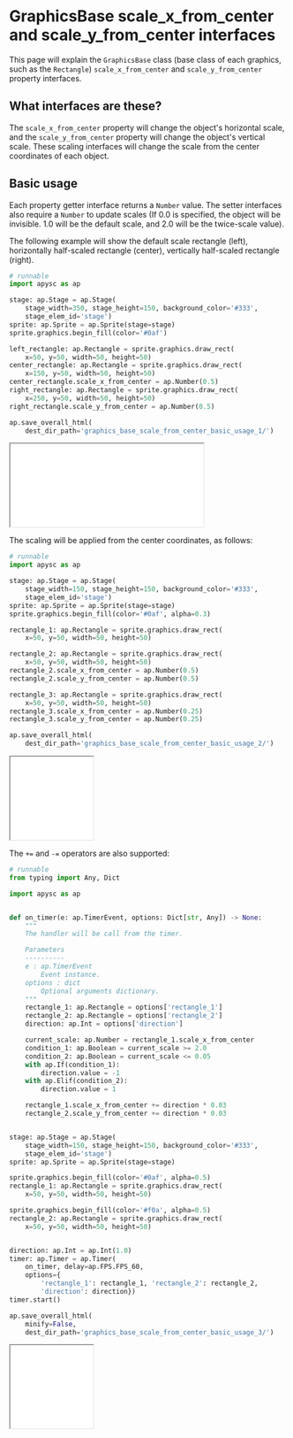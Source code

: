 # GraphicsBase scale_x_from_center and scale_y_from_center interfaces

This page will explain the `GraphicsBase` class (base class of each graphics, such as the `Rectangle`) `scale_x_from_center` and `scale_y_from_center` property interfaces.

## What interfaces are these?

The `scale_x_from_center` property will change the object's horizontal scale, and the `scale_y_from_center` property will change the object's vertical scale. These scaling interfaces will change the scale from the center coordinates of each object.

## Basic usage

Each property getter interface returns a `Number` value. The setter interfaces also require a `Number` to update scales (If 0.0 is specified, the object will be invisible. 1.0 will be the default scale, and 2.0 will be the twice-scale value).

The following example will show the default scale rectangle (left), horizontally half-scaled rectangle (center), vertically half-scaled rectangle (right).

```py
# runnable
import apysc as ap

stage: ap.Stage = ap.Stage(
    stage_width=350, stage_height=150, background_color='#333',
    stage_elem_id='stage')
sprite: ap.Sprite = ap.Sprite(stage=stage)
sprite.graphics.begin_fill(color='#0af')

left_rectangle: ap.Rectangle = sprite.graphics.draw_rect(
    x=50, y=50, width=50, height=50)
center_rectangle: ap.Rectangle = sprite.graphics.draw_rect(
    x=150, y=50, width=50, height=50)
center_rectangle.scale_x_from_center = ap.Number(0.5)
right_rectangle: ap.Rectangle = sprite.graphics.draw_rect(
    x=250, y=50, width=50, height=50)
right_rectangle.scale_y_from_center = ap.Number(0.5)

ap.save_overall_html(
    dest_dir_path='graphics_base_scale_from_center_basic_usage_1/')
```

<iframe src="static/graphics_base_scale_from_center_basic_usage_1/index.html" width="350" height="150"></iframe>

The scaling will be applied from the center coordinates, as follows:

```py
# runnable
import apysc as ap

stage: ap.Stage = ap.Stage(
    stage_width=150, stage_height=150, background_color='#333',
    stage_elem_id='stage')
sprite: ap.Sprite = ap.Sprite(stage=stage)
sprite.graphics.begin_fill(color='#0af', alpha=0.3)

rectangle_1: ap.Rectangle = sprite.graphics.draw_rect(
    x=50, y=50, width=50, height=50)

rectangle_2: ap.Rectangle = sprite.graphics.draw_rect(
    x=50, y=50, width=50, height=50)
rectangle_2.scale_x_from_center = ap.Number(0.5)
rectangle_2.scale_y_from_center = ap.Number(0.5)

rectangle_3: ap.Rectangle = sprite.graphics.draw_rect(
    x=50, y=50, width=50, height=50)
rectangle_3.scale_x_from_center = ap.Number(0.25)
rectangle_3.scale_y_from_center = ap.Number(0.25)

ap.save_overall_html(
    dest_dir_path='graphics_base_scale_from_center_basic_usage_2/')
```

<iframe src="static/graphics_base_scale_from_center_basic_usage_2/index.html" width="150" height="150"></iframe>

The `+=` and `-=` operators are also supported:

```py
# runnable
from typing import Any, Dict

import apysc as ap


def on_timer(e: ap.TimerEvent, options: Dict[str, Any]) -> None:
    """
    The handler will be call from the timer.

    Parameters
    ----------
    e : ap.TimerEvent
        Event instance.
    options : dict
        Optional arguments dictionary.
    """
    rectangle_1: ap.Rectangle = options['rectangle_1']
    rectangle_2: ap.Rectangle = options['rectangle_2']
    direction: ap.Int = options['direction']

    current_scale: ap.Number = rectangle_1.scale_x_from_center
    condition_1: ap.Boolean = current_scale >= 2.0
    condition_2: ap.Boolean = current_scale <= 0.05
    with ap.If(condition_1):
        direction.value = -1
    with ap.Elif(condition_2):
        direction.value = 1

    rectangle_1.scale_x_from_center += direction * 0.03
    rectangle_2.scale_y_from_center += direction * 0.03


stage: ap.Stage = ap.Stage(
    stage_width=150, stage_height=150, background_color='#333',
    stage_elem_id='stage')
sprite: ap.Sprite = ap.Sprite(stage=stage)

sprite.graphics.begin_fill(color='#0af', alpha=0.5)
rectangle_1: ap.Rectangle = sprite.graphics.draw_rect(
    x=50, y=50, width=50, height=50)

sprite.graphics.begin_fill(color='#f0a', alpha=0.5)
rectangle_2: ap.Rectangle = sprite.graphics.draw_rect(
    x=50, y=50, width=50, height=50)


direction: ap.Int = ap.Int(1.0)
timer: ap.Timer = ap.Timer(
    on_timer, delay=ap.FPS.FPS_60,
    options={
        'rectangle_1': rectangle_1, 'rectangle_2': rectangle_2,
        'direction': direction})
timer.start()

ap.save_overall_html(
    minify=False,
    dest_dir_path='graphics_base_scale_from_center_basic_usage_3/')
```

<iframe src="static/graphics_base_scale_from_center_basic_usage_3/index.html" width="150" height="150"></iframe>

